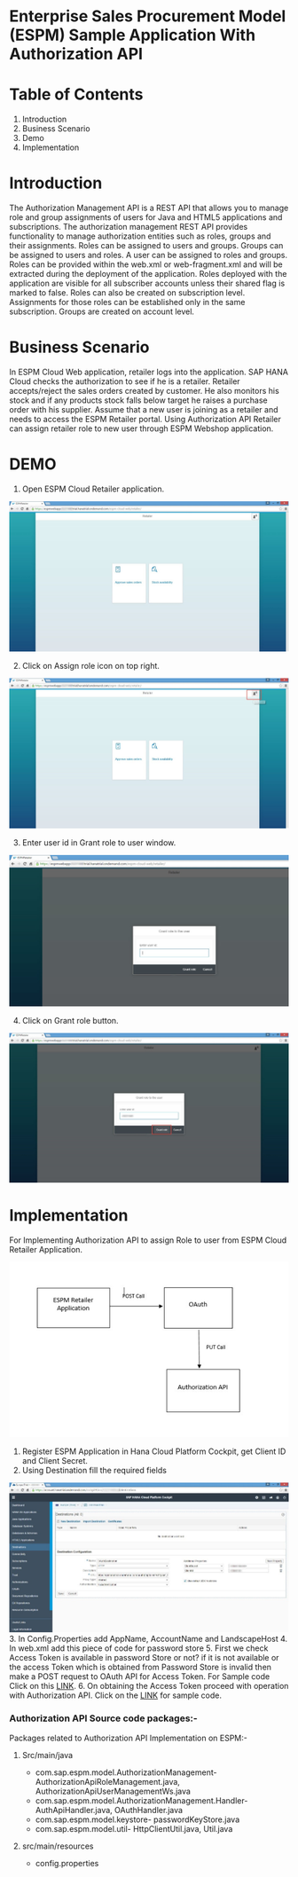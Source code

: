 Enterprise Sales Procurement Model (ESPM) Sample Application With Authorization API
============================================================

# Table of Contents

1. Introduction
2. Business Scenario
3. Demo
4. Implementation






# Introduction

The Authorization Management API is a REST API that allows you to manage role and group assignments of users for Java and HTML5 applications and subscriptions. The authorization management REST API provides functionality to manage authorization entities such as roles, groups and their assignments. Roles can be assigned to users and groups. Groups can be assigned to users and roles. A user can be assigned to roles and groups. Roles can be provided within the web.xml or web-fragment.xml and will be extracted during the deployment of the application. Roles deployed with the application are visible for all subscriber accounts unless their shared flag is marked to false. Roles can also be created on subscription level. Assignments for those roles can be established only in the same subscription. Groups are created on account level.





# Business Scenario

In ESPM Cloud Web application, retailer logs into the application. SAP HANA Cloud checks the authorization to see if he is a retailer. Retailer accepts/reject the sales orders created by customer. He also monitors his stock and if any products stock falls below target he raises a purchase order with his supplier.
Assume that a new user is joining as a retailer and needs to access the ESPM Retailer portal. Using Authorization API Retailer can assign retailer role to new user through ESPM Webshop application.
 





# DEMO


1.	Open ESPM Cloud Retailer application.

 ![ESPMRetailer1](/docs/images/ESPMRetailer1.jpg?raw=true)

2.	Click on Assign role icon on top right.

 ![ESPMRetailer2](/docs/images/ESPMRetailer2.jpg?raw=true)

3. Enter user id in Grant role to user window.

 ![ESPMRetailer3](/docs/images/ESPMRetailer3.jpg?raw=true)

4.	Click on Grant role button.

 ![ESPMRetailer4](/docs/images/ESPMRetailer4.jpg?raw=true)





# Implementation

For Implementing Authorization API to assign Role to user from ESPM Cloud Retailer Application.

 ![AuthAPIImpl](/docs/images/AuthAPIImpl.jpg?raw=true)

 
1.	Register ESPM Application in Hana Cloud Platform Cockpit, get Client ID and Client Secret.
2.	Using Destination fill the required fields

 ![OAuthDestination](/docs/images/OAuthDestination.jpg?raw=true)
3.	In Config.Properties add AppName, AccountName and LandscapeHost 
4.	In web.xml add this piece of code for password store
5.	First we check Access Token is available in password Store or not?  if it is not available or the access Token which is obtained from Password Store is invalid then make a POST request to OAuth API for Access Token. For Sample code Click on this [LINK](/espm-cloud-web/src/main/java/com/sap/espm/model/AuthorizationManagement/AuthorizationApiUserManagementWs.java).
6.	On obtaining the Access Token proceed with operation with Authorization API. Click on the [LINK](/espm-cloud-web/src/main/java/com/sap/espm/model/AuthorizationManagement/Handler/AuthApiHandler.java) for sample code.


### Authorization API Source code packages:-

Packages related to Authorization API Implementation on ESPM:-

1. Src/main/java
     - com.sap.espm.model.AuthorizationManagement- AuthorizationApiRoleManagement.java, AuthorizationApiUserManagementWs.java
     - com.sap.espm.model.AuthorizationManagement.Handler- AuthApiHandler.java, OAuthHandler.java
     - com.sap.espm.model.keystore- passwordKeyStore.java
     - com.sap.espm.model.util- HttpClientUtil.java, Util.java

2. src/main/resources
     - config.properties







